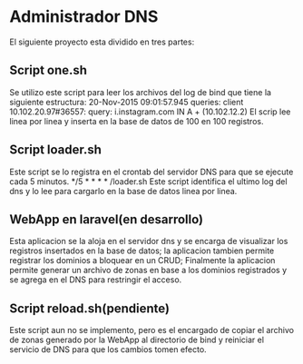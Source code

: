 # Administrador DNS

El siguiente proyecto esta dividido en tres partes:

## Script one.sh
Se utilizo este script para leer los archivos del log de bind que tiene la siguiente estructura:
    20-Nov-2015 09:01:57.945 queries: client 10.102.20.97#36557: query: i.instagram.com IN A + (10.102.12.2)
El scrip lee linea por linea y inserta en la base de datos de 100 en 100 registros.

## Script loader.sh
Este script se lo registra en el crontab del servidor DNS para que se ejecute cada 5 minutos.
    */5 * * * * /loader.sh
Este script identifica el ultimo log del dns y lo lee para cargarlo en la base de datos linea por linea.

## WebApp en laravel(en desarrollo)
Esta aplicacion se la aloja en el servidor dns y se encarga de visualizar los registros insertados en la base de datos; 
la aplicacion tambien permite registrar los dominios a bloquear en un CRUD;
Finalmente la aplicacion permite generar un archivo de zonas en base a los dominios registrados y se agrega en el DNS para restringir el acceso.

## Script reload.sh(pendiente)
Este script aun no se implemento, pero es el encargado de copiar el archivo de zonas generado por la WebApp al directorio de bind y reiniciar el 
servicio de DNS para que los cambios tomen efecto.
